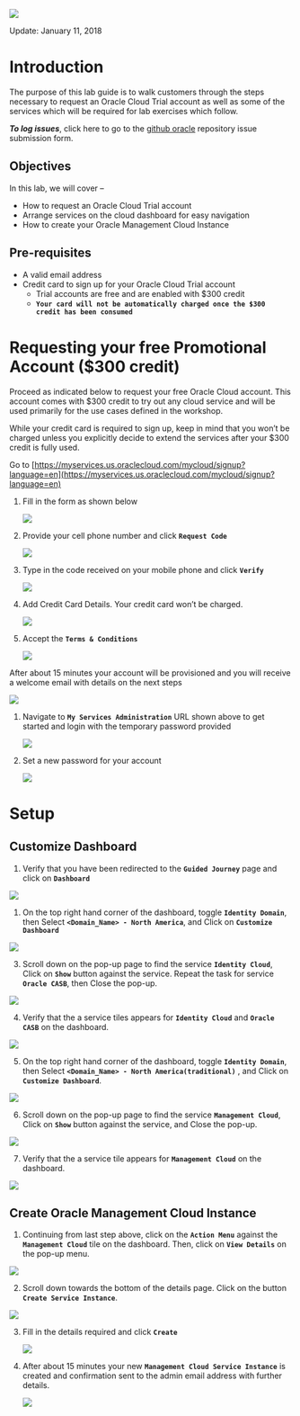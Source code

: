 ![](images/pre-req/header.png) 

Update: January 11, 2018

# Introduction

The purpose of this lab guide is to walk customers through the steps necessary to request an Oracle Cloud Trial account as well as some of the services which will be required for lab exercises which follow.

***To log issues***, click here to go to the [github oracle](https://github.com/csdoracle/Cloud-Security-Day/issues/new) repository issue submission form.

## Objectives

In this lab, we will cover –

- How to request an Oracle Cloud Trial account
- Arrange services on the cloud dashboard for easy navigation
- How to create your Oracle Management Cloud Instance


## Pre-requisites

- A valid email address
- Credit card to sign up for your Oracle Cloud Trial account
   -  Trial accounts are free and are enabled with $300 credit
   -  **`Your card will not be automatically charged once the $300 credit has been consumed`**

# Requesting your free  Promotional Account ($300 credit)

Proceed as indicated below to request your free Oracle Cloud account. This account comes with $300 credit to try out any cloud service and will be used primarily for the use cases defined in the workshop. 

While your credit card is required to sign up, keep in mind that you won’t be charged unless you explicitly decide to extend the services after your $300 credit is fully used. 

Go to [https://myservices.us.oraclecloud.com/mycloud/signup?language=en](https://myservices.us.oraclecloud.com/mycloud/signup?language=en)

1.  Fill in the form as shown below

	![](images/pre-req/pre-001a.png)

2.  Provide your cell phone number and click **`Request Code`**

	![](images/pre-req/pre-002.png)

1.  Type in the code received on your mobile phone and click **`Verify`**

	![](images/pre-req/pre-003a.png)

1.  Add Credit Card Details. Your credit card won’t be charged.

	![](images/pre-req/pre-004.png)

1.  Accept the **`Terms & Conditions`**

	![](images/pre-req/pre-005.png)

After about 15 minutes your account will be provisioned and you will receive a welcome email with details on the next steps

![](images/pre-req/pre-006a.png)

1.  Navigate to **`My Services Administration`** URL shown above to get started and login with the temporary password provided

	![](images/pre-req/pre-007.png)

1.  Set a new password for your account

	![](images/pre-req/pre-008.png)
	
# Setup
## Customize Dashboard

1.  Verify that you have been redirected to the **`Guided Journey`** page and click on **`Dashboard`**

![](images/pre-req/pre-008-1a.png)

1. On the top right hand corner of the dashboard, toggle **`Identity Domain`**, then Select **`<Domain_Name> - North America`**, and Click on **`Customize Dashboard`**

![](images/pre-req/pre-008-4a.png)

3.  Scroll down on the pop-up page to find the service **`Identity Cloud`**, Click on  **`Show`** button against the service. Repeat the task for service **`Oracle CASB`**, then Close the pop-up.

![](images/pre-req/pre-008-5a.png)

4.  Verify that the a service tiles appears for **`Identity Cloud`** and **`Oracle CASB`** on the dashboard.

![](images/pre-req/pre-008-6a.png)

5.  On the top right hand corner of the dashboard, toggle **`Identity Domain`**, then Select **`<Domain_Name> - North America(traditional)`** , and Click on **`Customize Dashboard`**.

![](images/pre-req/pre-008-8a.png)

6.  Scroll down on the pop-up page to find the service **`Management Cloud`**, Click on  **`Show`** button against the service, and Close the pop-up.

![](images/pre-req/pre-008-10a.png)

7.  Verify that the a service tile appears for **`Management Cloud`** on the dashboard.

![](images/pre-req/pre-008-11a.png)

## Create Oracle Management Cloud Instance

1.  Continuing from last step above, click on the **`Action Menu`** against the **`Management Cloud`** tile on the dashboard. Then, click on **`View Details`** on the pop-up menu.

![](images/pre-req/pre-008-12.png)

2.  Scroll down towards the bottom of the details page. Click on the button **`Create Service Instance`**.

![](images/pre-req/pre-008-13.png)

3.  Fill in the details required and click **`Create`**

	![](images/pre-req/pre-011a.png)

4.  After about 15 minutes your new **`Management Cloud Service Instance`** is created and confirmation sent to the admin email address with further details.

	![](images/pre-req/pre-012a.png)

